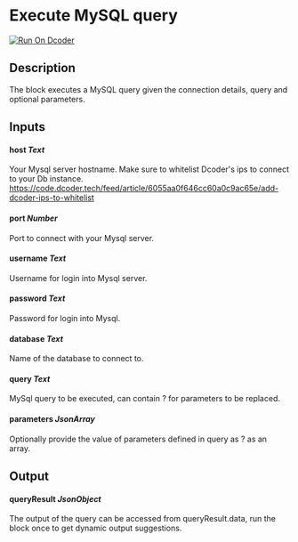 # Execute MySQL query
[![Run On Dcoder](https://static-content.dcoder.tech/dcoder-assets/run-on-dcoder.svg)](https://code.dcoder.tech/feed/project/6148dd7aeaf4a91b65b06829)

## Description
The block executes a MySQL query given the connection details, query and optional parameters.

## Inputs
#### **host**  *Text*
Your Mysql server hostname.
Make sure to whitelist Dcoder's ips to connect to your Db instance. https://code.dcoder.tech/feed/article/6055aa0f646cc60a0c9ac65e/add-dcoder-ips-to-whitelist
#### **port**  *Number*
Port to connect with your Mysql server.
#### **username**  *Text*
Username for login into Mysql server.
#### **password**  *Text*
Password for login into Mysql.
#### **database**  *Text*
Name of the database to connect to.
#### **query**  *Text*
MySql query to be executed, can contain ? for parameters to be replaced.
#### **parameters**  *JsonArray*
Optionally provide the value of parameters defined in query as ? as an array.

## Output
#### **queryResult**  *JsonObject*
The output of the query can be accessed from queryResult.data, run the block once to get dynamic output suggestions.


